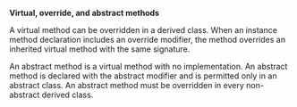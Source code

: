 **Virtual, override, and abstract methods**


A virtual method can be overridden in a derived class. When an instance method declaration includes an override modifier, 
the method overrides an inherited virtual method with the same signature.


An abstract method is a virtual method with no implementation. An abstract method is declared with the abstract modifier and is permitted only in an abstract class. 
An abstract method must be overridden in every non-abstract derived class.

